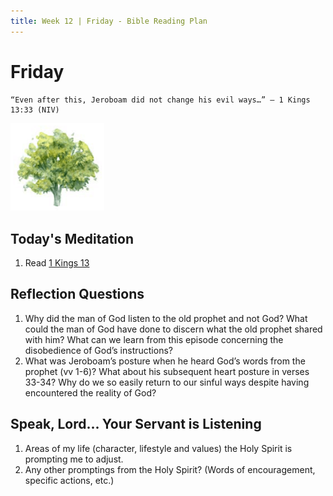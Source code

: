 ```yaml
---
title: Week 12 | Friday - Bible Reading Plan
---
```


# Friday

```
“Even after this, Jeroboam did not change his evil ways…” – 1 Kings 13:33 (NIV)
```

<img src="/assets/img/tree.png" style="width: 150px">

## Today's Meditation
1. Read [1 Kings 13](https://www.biblegateway.com/passage/?search=1+kings+13&version=ESV)


## Reflection Questions
1. Why did the man of God listen to the old prophet and not God? What could the man of God have done to discern what the old prophet shared with him? What can we learn from this episode concerning the disobedience of God’s instructions?
2. What was Jeroboam’s posture when he heard God’s words from the prophet (vv 1-6)? What about his subsequent heart posture in verses 33-34? Why do we so easily return to our sinful ways despite having encountered the reality of God?

## Speak, Lord... Your Servant is Listening
1. Areas of my life (character, lifestyle and values) the Holy Spirit is prompting me to adjust.
2. Any other promptings from the Holy Spirit? (Words of encouragement, specific actions, etc.)